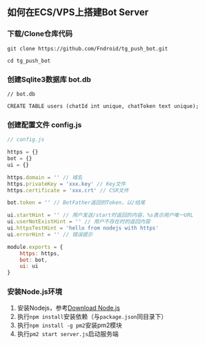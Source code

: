 ## 如何在ECS/VPS上搭建Bot Server

### 下载/Clone仓库代码

```
git clone https://github.com/Fndroid/tg_push_bot.git

cd tg_push_bot
```

### 创建Sqlite3数据库 bot.db

```
// bot.db

CREATE TABLE users (chatId int unique, chatToken text unique);
```

### 创建配置文件 config.js

```js
// config.js

https = {}
bot = {}
ui = {}

https.domain = '' // 域名
https.privateKey = 'xxx.key' // Key文件
https.certificate = 'xxx.crt' // CSR文件

bot.token = '' // BotFather返回的Token，以/结尾

ui.startHint = '' // 用户发送/start时返回的内容，%s表示用户唯一URL
ui.userNotExistHint = '' // 用户不存在时的返回内容
ui.httpsTestHint = 'hello from nodejs with https'
ui.errorHint = '' // 错误提示

module.exports = {
    https: https,
    bot: bot,
    ui: ui
}
```

### 安装Node.js环境

1. 安装Nodejs，参考[Download Node.js](https://nodejs.org/en/download/current/)
2. 执行``npm install``安装依赖（与``package.json``同目录下）
3. 执行``npm install -g pm2``安装pm2模块
4. 执行``pm2 start server.js``启动服务端
